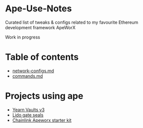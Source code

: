 # Ape-Use-Notes
Curated list of tweaks &amp; configs related to my favourite Ethereum development framework ApeWorX

Work in progress


# Table of contents
- [network-configs.md](./network-configs.md)
- [commands.md](./commands.md)

# Projects using ape
- [Yearn Vaults v3](https://github.com/yearn/yearn-vaults-v3)
- [Lido gate seals](https://github.com/lidofinance/gate-seals)
- [Chainlink Apeworx starter kit](https://github.com/smartcontractkit/apeworx-starter-kit/)
